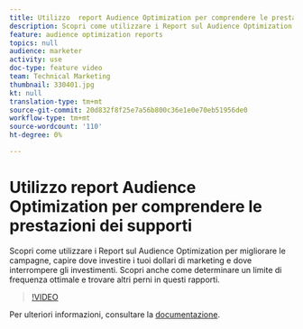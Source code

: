 ```yaml
---
title: Utilizzo  report Audience Optimization per comprendere le prestazioni dei supporti
description: Scopri come utilizzare i Report sul Audience Optimization  per migliorare le campagne, capire dove investire i tuoi dollari di marketing e dove interrompere gli investimenti. Scopri anche come determinare un limite di frequenza ottimale e trovare altri perni in questi rapporti.
feature: audience optimization reports
topics: null
audience: marketer
activity: use
doc-type: feature video
team: Technical Marketing
thumbnail: 330401.jpg
kt: null
translation-type: tm+mt
source-git-commit: 20d832f8f25e7a56b800c36e1e0e70eb51956de0
workflow-type: tm+mt
source-wordcount: '110'
ht-degree: 0%

---
```



# Utilizzo  report Audience Optimization per comprendere le prestazioni dei supporti

Scopri come utilizzare i Report sul Audience Optimization  per migliorare le campagne, capire dove investire i tuoi dollari di marketing e dove interrompere gli investimenti. Scopri anche come determinare un limite di frequenza ottimale e trovare altri perni in questi rapporti.

>[!VIDEO](https://video.tv.adobe.com/v/330401/?quality=12&learn=on)

Per ulteriori informazioni, consultare la [documentazione](https://experienceleague.adobe.com/docs/audience-manager/user-guide/reporting/audience-optimization-reports/audience-optimization-reports.html#reporting).